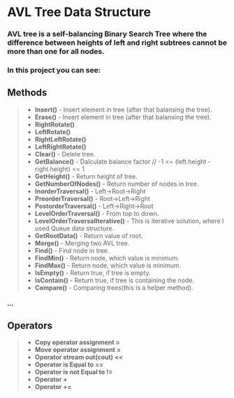 # AVL Tree Data Structure
### AVL tree is a self-balancing Binary Search Tree where the difference between heights of left and right subtrees cannot be more than one for all nodes. 

### In this project you can see:

## **Methods**
 >- **Insert()** - Insert element in tree (after that balansing the tree). 
 >- **Erase()** - Insert element in tree (after that balansing the tree).
 >- **RightRotate()**
 >- **LeftRotate()** 
 >- **RightLeftRotate()**
 >- **LeftRightRotate()**
 >- **Clear()** - Delete tree.
 >- **GetBalance()** - Dalculate balance factor //   -1 <= (left.height - right.height) <= 1
 >- **GetHeight()** - Return height of tree.
 >- **GetNumberOfNodes()** - Return number of nodes in tree.
 >- **InorderTraversal()** - Left->Root->Right
 >- **PreorderTraversal()** - Root->Left->Right
 >- **PostorderTraversal()** - Left->Right->Root
 >- **LevelOrderTraversal()** - From top to down.
 >- **LevelOrderTraversalIterative()** - This is iterative solution, where I used Queue data structure.
 >- **GetRootData()** - Return value of root.
 >- **Merge()** - Merging two AVL tree.
 >- **Find()** - Find node in tree.
 >- **FindMin()** - Return node, which value is minimum.
 >- **FindMax()** - Return node, which value is minimum.
 >- **IsEmpty()** - Return true, if tree is empty.
 >- **IsContain()** - Return true, if tree is containing the node.
 >- **Compare()** - Comparing trees(this is a helper method).
 #### ...
## Operators
 >- **Copy operator assignment =**
 >- **Move operator assignment =**
 >- **Operator stream out(cout) <<**
 >- **Operator is Equal to ==**
 >- **Operator is not Equal to !=**
 >- **Operator +**
 >- **Operator +=**
